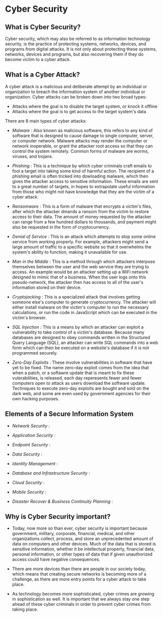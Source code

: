 # Cyber Security

## What is Cyber Security? 

Cyber security, which may also be referred to as information technology security, is the practice of protecting systems, networks, devices, and programs from digital attacks. It is not only about protecting these systems, networks, devices and programs, but also recovering them if they do become victim to a cyber attack. 

## What is a Cyber Attack? 

A cyber attack is a malicious and deliberate attempt by an individual or organization to breach the information system of another individual or organization. Cyber attacks can be broken down into two broad types: 

* Attacks where the goal is to disable the target system, or knock it offline
* Attacks where the goal is to get access to the target system's data

There are 8 main types of cyber attacks: 

* *Malware* : Also known as malicious software, this refers to any kind of software that is designed to cause damage to single computer, server, or computer network. Malware attacks may render the computer or network inoperable, or grant the attacker root access so that they can control the system remotely. Common forms of malware are worms, viruses, and trojans. 

* *Phishing* : This is a technique by which cyber criminals craft emails to fool a target into taking some kind of harmful action. The recipient of a phishing email is often tricked into dowloading malware, which then gives the attacker access to sensitive information. These emails are sent to a great number of targets, in hopes to extrapolate useful information from those who might not have knowledge that they are the victim of a cyber attack. 

* *Ransomware* : This is a form of malware that encrypts a victim's files, after which the attacker dmands a ransom from the victim to restore access to their data. The amount of money requested by the attacker can range from a few hundred dollars to thousands, and payment might also be requested in the form of cryptocurrency. 

* *Denial of Service* : This is an attack which attempts to stop some online service from working properly. For example, attackers might send a large amount of traffic to a specific website so that it overwhelms the system's ability to function, making it unavailable for use. 

* *Man in the Middle* : This is a method through which attackers interpose themselves between the user and the web service they are trying to access. An example would be an attacker setting up a WiFi network designed to mimic that of a business. When the user logs onto this pseudo-network, the attacker then has access to all of the user's information stored on their device. 

* *Cryptojacking* : This is a specialized attack that involves getting someone else's computer to generate cryptocurrency. The attacker will either install malware on the victim's computer to run the necessary calculations, or run the code in JavaScript which can be executed in the victim's browser. 

* *SQL Injection* : This is a means by which an attacker can exploit a vulnerability to take control of a victim's database. Because many databases are designed to obey commands written in the Structured Query Language (SQL), an attacker can write SQL commands into a web form which can then be executed on a website's database if it is not programmed securely. 

* *Zero-Day Exploits* : These involve vulnerabilities in software that have yet to be fixed. The name zero-day exploit comes from the idea that when a patch, or a softawre update that is meant to fix these vulerabilities, is released, each day reperesents fewer and fewer computers open to attack as users download the software update. Techniques to execute zero-day exploits are bought and sold on the dark web, and some are even used by government agencies for their own hacking purposes. 

## Elements of a Secure Information System 

* *Network Security* : 

* *Application Security* : 

* *Endpoint Security* : 

* *Data Security* : 

* *Identity Management* : 

* *Database and Infrastructure Security* : 

* *Cloud Security* : 

* *Mobile Security* : 

* *Disaster Recover & Business Continuity Planning* : 

## Why is Cyber Security important? 

* Today, now more so than ever, cyber security is important because government, military, corporate, financial, medical, and other organizations collect, process, and store an unprecedented amount of data on computers and other devices. Much of the data that is stored is sensitive information, whether it be intellectual property, financial data, personal information, or other types of data that if given unauthorized access could have negative consequences. 

* There are more devices than there are people in our society today, which means that creating secure networks is becoming more of a challenge, as there are more entry points for a cyber attack to take place. 

* As technology becomes more sophisticated, cyber crimes are growing in sophistication as well. It is important that we always stay one step ahead of these cyber criminals in order to prevent cyber crimes from taking place. 








